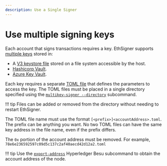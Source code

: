```yaml
---
description: Use a Single Signer
---
```


# Use multiple signing keys

Each account that signs transactions requires a key. EthSigner supports [multiple keys](../Tutorials/Multifile.md) stored in:

* A [V3 keystore file](../Tutorials/Multifile.md##create-password-and-key-files) stored on a file system accessible by the host.
* [Hashicorp Vault](../HowTo/Store-Keys/Use-Hashicorp.md).
* [Azure Key Vault](../HowTo/Store-Keys/Use-Azure.md).

Each key requires a separate [TOML file](../Reference/Multikey-Parameters.md) that defines the parameters to access the key. The TOML files must
be placed in a single directory specified using the [`multikey-signer --directory`](../Reference/CLI/CLI-Syntax.md#multikey-options) subcommand.

!!! tip
    Files can be added or removed from the directory without needing to restart EthSigner.

The TOML file name must use the format `[<prefix>]<accountAddress>.toml`. The prefix can be anything you want.
No two TOML files can have the same key address in the file name, even if the prefix differs.

The `0x` portion of the account address must be removed.
For example, `78e6e236592597c09d5c137c2af40aecd42d12a2.toml`

!!! tip
    Use the [`export-address`](https://besu.hyperledger.org/en/latest/Reference/CLI/CLI-Subcommands/#export-address)
    Hyperledger Besu subcommand to obtain the account address of the node.
